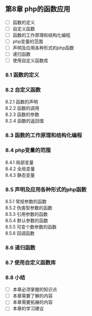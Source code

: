 ## 第8章 php的函数应用
- [ ] 函数的定义
- [ ] 自定义函数
- [ ] 函数的工作原理和结构化编程
- [ ] php变量的范围
- [ ] 声明及应用各种形式的php函数
- [ ] 递归函数
- [ ] 使用自定义函数库

### 8.1 函数的定义

### 8.2 自定义函数
8.2.1 函数的声明  
8.2.2 函数的调用  
8.2.3 函数的参数  
8.2.4 函数的返回值  

### 8.3 函数的工作原理和结构化编程

### 8.4 php变量的范围
8.4.1 局部变量  
8.4.2 全局变量  
8.4.3 静态变量  

### 8.5 声明及应用各种形式的php函数
8.5.1 常规参数的函数  
8.5.2 伪类型参数的函数  
8.5.3 引用参数的函数  
8.5.4 默认参数的函数  
8.5.5 可变个数参数的函数  
8.5.6 回调函数  

### 8.6 递归函数

### 8.7 使用自定义函数库

### 8.8 小结


- [ ] 本章必须掌握的知识点
- [ ] 本章需要了解的内容
- [ ] 本章需要拓展的内容
- [ ] 本章的学习建议